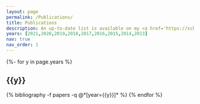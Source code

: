 ```yaml
---
layout: page
permalink: /Publications/
title: Publications
description: An up-to-date list is available on my <a href='https://scholar.google.com/citations?user=IgKAJBwAAAAJ'>Google Scholar</a>
years: [2021,2020,2019,2018,2017,2016,2015,2014,2013]
nav: true
nav_order: 1
---
```

<!-- _pages/publications.md -->
<div class="publications">

{%- for y in page.years %}
  <h2 class="year">{{y}}</h2>
  {% bibliography -f papers -q @*[year={{y}}]* %}
{% endfor %}

</div>

